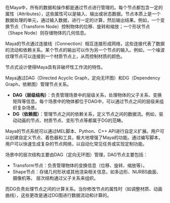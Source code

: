 在Maya中，所有的数据和操作都是通过节点进行管理的。每个节点都包含一定的属性（Attributes），这些属性可以是输入、输出或状态数据。节点本质上是一个数据处理的单元，通过输入数据，进行一定的计算，然后输出结果。例如，一个变换节点（Transform Node）控制物体的位移、旋转和缩放；一个形状节点（Shape Node）则存储物体的几何信息。

Maya的节点通过连接线（Connection）相互连接形成网络，这些连接代表了数据的流动和依赖关系。某个节点的输出可以作为另一个节点的输入。例如，一个噪波纹理节点可以连接到一个材质节点上，从而控制材质的颜色。

节点式设计使得Maya具有非破坏性工作流的特性。

Maya通过DAG（Directed Acyclic Graph，定向无环图）和DG（Dependency Graph，依赖图）管理节点关系。
- **DAG（层级结构）**：负责管理场景中的层级关系，处理物体的父子关系、变换矩阵等信息。每个场景中的物体都位于DAG中，可以通过节点之间的层级来组织复杂场景。
- **DG（依赖图）**：管理节点之间的依赖关系，定义节点之间的数据流。例如，驱动动画的节点、材质节点、变形节点等都属于DG的范畴。

Maya的节点系统可以通过MEL脚本、Python、C++ API进行自定义扩展。用户可以创建自定义节点、着色器和工具，极大地增强了Maya的功能。通过编写脚本，用户可以快速生成复杂的节点网络，以自动化常见任务或实现定制功能。


场景中的层次结构主要由DAG（定向无环图）管理，DAG节点主要包括：
- Transform节点：负责管理物体的变换信息（位移、旋转、缩放等）。
- Shape节点：存储几何形状或其他渲染相关信息，如多边形、NURBS曲面、摄像机等。
层次结构通过父子关系来组织。

而DG负责处理节点之间的计算关系。当你修改节点的属性时（如调整材质、动画曲线），这些更改是通过DG图进行数据流动和计算的。